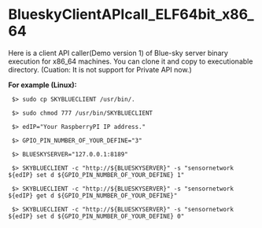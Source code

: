BlueskyClientAPIcall_ELF64bit_x86_64
====================================
 Here is a client API caller(Demo version 1) of Blue-sky server binary execution for x86_64 machines. You can clone it and copy to executionable directory.  (Cuation: It is not support for Private API now.)

 **For example (Linux):**

  ```shell 
   $> sudo cp SKYBLUECLIENT /usr/bin/.
   
   $> sudo chmod 777 /usr/bin/SKYBLUECLIENT

   $> edIP="Your RaspberryPI IP address."

   $> GPIO_PIN_NUMBER_OF_YOUR_DEFINE="3"

   $> BLUESKYSERVER="127.0.0.1:8189"

   $> SKYBLUECLIENT -c "http://${BLUESKYSERVER}" -s "sensornetwork ${edIP} set d ${GPIO_PIN_NUMBER_OF_YOUR_DEFINE} 1"

   $> SKYBLUECLIENT -c "http://${BLUESKYSERVER}" -s "sensornetwork ${edIP} get d ${GPIO_PIN_NUMBER_OF_YOUR_DEFINE}"

   $> SKYBLUECLIENT -c "http://${BLUESKYSERVER}" -s "sensornetwork ${edIP} set d ${GPIO_PIN_NUMBER_OF_YOUR_DEFINE} 0"
  
  ```
